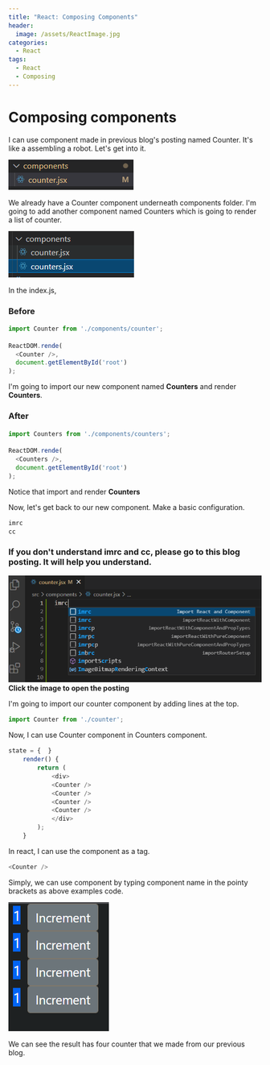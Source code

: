 ```yaml
---
title: "React: Composing Components"
header:
  image: /assets/ReactImage.jpg
categories:
  - React
tags:
  - React
  - Composing
---
```


# Composing components

I can use component made in previous blog's posting named Counter. 
It's like a assembling a robot. Let's get into it.

![Image import counter](/assets/folder_counter.png)

We already have a Counter component underneath components folder.
I'm going to add another component named Counters which is going to render a list of counter.

![Image import counter](/assets/folder_counters.png)

In the index.js, 

### Before
```js
import Counter from './components/counter';

ReactDOM.rende(
  <Counter />,
  document.getElementById('root')
);
```
I'm going to import our new component named **Counters** and render **Counters**.
### After
```js
import Counters from './components/counters';

ReactDOM.rende(
  <Counters />,
  document.getElementById('root')
);
```
Notice that import and render **Counters**

Now, let's get back to our new component.
Make a basic configuration.
```js
imrc
cc 
```
### If you don't understand imrc and cc, please go to this blog posting. It will help you understand.
[![React initialize](/assets/imrc.png)](https://jonghan-park.github.io/react/React_Initialize/)  
**Click the image to open the posting**  

I'm going to import our counter component by adding lines at the top.
```js
import Counter from './counter';
```
Now, I can use Counter component in Counters component.

```js
state = {  } 
    render() { 
        return (
            <div>
            <Counter /> 
            <Counter />
            <Counter />
            <Counter />
            </div>
        );
    }
```
In react, I can use the component as a tag. 
```js
<Counter />
```
Simply, we can use component by typing component name in the pointy brackets as above examples code.

![Image Using components](/assets/usingCounters.png)

We can see the result has four counter that we made from our previous blog.